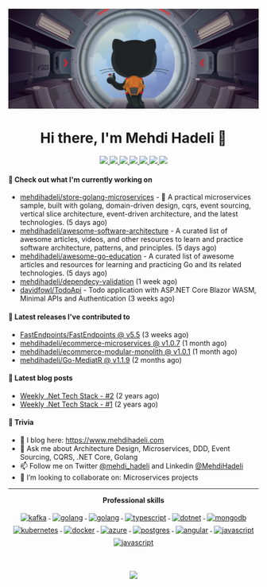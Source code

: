 ![](assets/header.png)

<h1 align="center">Hi there, I'm Mehdi Hadeli 👋</h1>

<p align="center"> 
 <a href="https://twitter.com/mehdi_hadeli" alt="mehdi hadeli's twitter">
   <img src="https://img.shields.io/badge/%20-Twitter-%231DA1F2?logo=twitter&logoColor=white&style=for-the-badge" />
 </a>
  <a href="https://www.youtube.com/mehdihadeli" alt="mehdi hadeli's youtube">
   <img src="https://img.shields.io/badge/%20-YouTube-%23FF0000?logo=youtube&logoColor=white&style=for-the-badge" />
 </a>
 <a href="https://stackoverflow.com/users/581476" alt="mehdi hadeli's stackoverflow">
   <img src="https://img.shields.io/badge/%20-Stack%20Overflow-%23F58025?logo=stack%20overflow&logoColor=white&style=for-the-badge" />
 </a>
 <a href="https://github.com/mehdihadeli" alt="mehdi hadeli's github">
   <img src="https://img.shields.io/badge/%20-GitHub-black?logo=GitHub&logoColor=white&style=for-the-badge" />
 </a>
 <a href="https://www.linkedin.com/in/mehdihadeli" alt="mehdi hadeli's linkedin">
   <img src="https://img.shields.io/badge/%20-LinkedIn-%230A66C2?logo=linkedin&logoColor=white&style=for-the-badge&link=https://www.linkedin.com/in/mehdihadeli" />
 </a>
 <a href="https://www.mehdihadeli.com" alt="mehdi hadeli's blog">
   <img src="tps://img.shields.io/badge/%20-Blog-%23FF5722?logo=blogger&logoColor=white&style=for-the-badge" />
 </a>
 <a>
   <img src="https://komarev.com/ghpvc/?username=mehdihadeli&color=ff69b4&style=for-the-badge" />
 </a>
</p>

#### 👷 Check out what I'm currently working on

- [mehdihadeli/store-golang-microservices](https://github.com/mehdihadeli/store-golang-microservices) - 🧺 A practical microservices sample, built with golang, domain-driven design, cqrs, event sourcing, vertical slice architecture, event-driven architecture, and the latest technologies. (5 days ago)
- [mehdihadeli/awesome-software-architecture](https://github.com/mehdihadeli/awesome-software-architecture) - A curated list of awesome articles, videos, and other resources to learn and practice software architecture, patterns, and principles. (5 days ago)
- [mehdihadeli/awesome-go-education](https://github.com/mehdihadeli/awesome-go-education) - A curated list of awesome articles and resources for learning and practicing Go and its related technologies. (5 days ago)
- [mehdihadeli/dependecy-validation](https://github.com/mehdihadeli/dependecy-validation) (1 week ago)
- [davidfowl/TodoApi](https://github.com/davidfowl/TodoApi) - Todo application with ASP.NET Core Blazor WASM, Minimal APIs and Authentication  (3 weeks ago)

#### 🚀 Latest releases I've contributed to


- [FastEndpoints/FastEndpoints @ v5.5](https://github.com/FastEndpoints/FastEndpoints/releases/tag/v5.5) (3 weeks ago)
- [mehdihadeli/ecommerce-microservices @ v1.0.7](https://github.com/mehdihadeli/ecommerce-microservices/releases/tag/v1.0.7) (1 month ago)
- [mehdihadeli/ecommerce-modular-monolith @ v1.0.1](https://github.com/mehdihadeli/ecommerce-modular-monolith/releases/tag/v1.0.1) (1 month ago)
- [mehdihadeli/Go-MediatR @ v1.1.9](https://github.com/mehdihadeli/Go-MediatR/releases/tag/v1.1.9) (2 months ago)

#### 📜 Latest blog posts
- [Weekly .Net Tech Stack - #2](https://mehdihadeli.com/weekly2/) (2 years ago)
- [Weekly .Net Tech Stack - #1](https://mehdihadeli.com/weekly1/) (2 years ago)

#### 🌱 Trivia
- 📝 I blog here: https://www.mehdihadeli.com
- 💬 Ask me about Architecture Design, Microservices, DDD, Event Sourcing, CQRS, .NET Core, Golang
- 📫 Follow me on Twitter [@mehdi_hadeli](https://twitter.com/mehdi_hadeli) and Linkedin [@MehdiHadeli](https://www.linkedin.com/in/mehdihadeli/)
- 👯 I’m looking to collaborate on: Microservices projects

---

<p align="center"> 
 <strong>
  Professional skills
  </strong>
</p>

<p align="center">
  <a href="">
    <img src="https://cdn.jsdelivr.net/gh/devicons/devicon/icons/apachekafka/apachekafka-original-wordmark.svg" width="64" height="64"  alt="kafka" style="vertical-align:top; margin:4px;">
  </a>
  <a href="">
    <img src="https://cdn.jsdelivr.net/gh/devicons/devicon/icons/csharp/csharp-original.svg" alt="golang" width="54" height="54" style="vertical-align:top; margin:4px;">
  </a>
  <a href="https://go.dev/">
    <img src="https://cdn.jsdelivr.net/gh/devicons/devicon/icons/go/go-original-wordmark.svg" alt="golang" width="54" height="54" style="vertical-align:top; margin:4px;">
  </a>
  <a href="">
    <img src="https://cdn.jsdelivr.net/gh/devicons/devicon/icons/typescript/typescript-original.svg" alt="typescript" width="54" height="54" style="vertical-align:top; margin:4px;">
  </a>
  <a href="https://dotnet.microsoft.com/">
    <img src="https://cdn.jsdelivr.net/gh/devicons/devicon/icons/dotnetcore/dotnetcore-original.svg" width="54" height="54" alt="dotnet" style="vertical-align:top; margin:4px;">
  </a>
  <a href="https://www.mongodb.com/">
    <img src="https://cdn.jsdelivr.net/gh/devicons/devicon/icons/mongodb/mongodb-original-wordmark.svg" width="54" height="54" alt="mongodb" style="vertical-align:top; margin:4px;">
  </a>
  <a href="">
    <img src="https://cdn.jsdelivr.net/gh/devicons/devicon/icons/kubernetes/kubernetes-plain.svg" width="54" height="54" alt="kubernetes" style="vertical-align:top; margin:4px;">
  </a>
  <a href="https://hub.docker.com/">
    <img src="https://cdn.jsdelivr.net/gh/devicons/devicon/icons/docker/docker-original-wordmark.svg" width="54" height="54"  alt="docker" style="vertical-align:top; margin:4px">
  </a>
  <a href="https://azure.microsoft.com">
    <img src="https://cdn.jsdelivr.net/gh/devicons/devicon/icons/azure/azure-original.svg" width="54" height="54" alt="azure" style="vertical-align:top; margin:4px">
  </a>
  <a href="">
    <img src="https://cdn.jsdelivr.net/gh/devicons/devicon/icons/postgresql/postgresql-original-wordmark.svg" width="54" height="54" alt="postgres" style="vertical-align:top; margin:4px">
  </a>
   <a href="">
    <img src="https://cdn.jsdelivr.net/gh/devicons/devicon/icons/angularjs/angularjs-original.svg"   width="54" height="54"  alt="angular" style="vertical-align:top; margin:4px">
  </a>
  <a href="">
    <img src="https://cdn.jsdelivr.net/gh/devicons/devicon/icons/javascript/javascript-original.svg"   width="54" height="54"  alt="javascript" style="vertical-align:top; margin:4px">
  </a>
  <a href="">
    <img src="https://www.vectorlogo.zone/logos/rabbitmq/rabbitmq-icon.svg"   width="54" height="54"  alt="javascript" style="vertical-align:top; margin:4px">
  </a>
</p>
<br/>

<p align="center">
  <a href="#" alt="mehdi hadeli's github stats"><img src="https://github-readme-stats.vercel.app/api?username=mehdihadeli" /></a>
</p>

